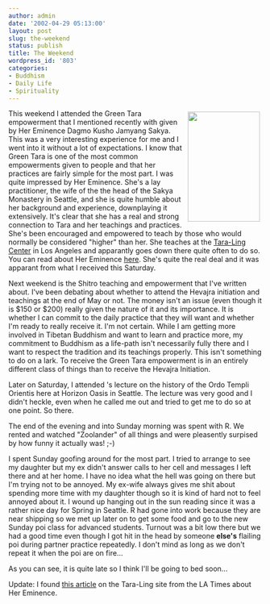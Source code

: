 ```yaml
---
author: admin
date: '2002-04-29 05:13:00'
layout: post
slug: the-weekend
status: publish
title: The Weekend
wordpress_id: '803'
categories:
- Buddhism
- Daily Life
- Spirituality
---
```

<img src="http://www.arcanology.com/images/tara-img4.gif" align="right" height="218" hspace="5" vspace="5" width="143" />This weekend I attended the Green Tara empowerment that I mentioned recently with  given by Her Eminence Dagmo Kusho Jamyang Sakya. This was a very interesting experience for me and I went into it without a lot of expectations. I know that Green Tara is one of the most common empowerments given to people and that her practices are fairly simple for the most part. I was quite impressed by Her Eminence. She's a lay practitioner, the wife of the the head of the Sakya Monastery in Seattle, and she is quite humble about her background and experience, downplaying it extensively. It's clear that she has a real and strong connection to Tara and her teachings and practices. She's been encouraged and empowered to teach by those who would normally be considered "higher" than her. She teaches at the <a href="http://www.taraling.com">Tara-Ling Center</a> in Los Angeles and apparantly goes down there quite often to do so. You can read about Her Eminence <a href="http://www.taraling.com/Dagmola.html">here</a>. She's quite the real deal and it was apparant from what I received this Saturday.

Next weekend is the Shitro teaching and empowerment that I've written about. I've been debating about whether to attend the Hevajra initiation and teachings at the end of May or not. The money isn't an issue (even though it is $150 or $200) really given the nature of it and its importance. It is whether I can commit to the daily practice that they will want and whether I'm ready to really receive it. I'm not certain. While I am getting more involved in Tibetan Buddhism and want to learn and practice more, my commitment to Buddhism as a life-path isn't necessarily fully there and I want to respect the tradition and its teachings properly. This isn't something to do on a lark. To receive the Green Tara empowerment is in an entirely different class of things than to receive the Hevajra Initiation.

Later on Saturday, I attended 's lecture on the history of the Ordo Templi Orientis here at Horizon Oasis in Seattle. The lecture was very good and I didn't heckle, even when he called me out and tried to get me to do so at one point. So there.

The end of the evening and into Sunday morning was spent with R. We rented and watched "Zoolander" of all things and were pleasently surpised by how funny it actually was! ;-)

I spent Sunday goofing around for the most part. I tried to arrange to see my daughter but my ex didn't answer calls to her cell and messages I left there and at her home. I have no idea what the hell was going on there but I'm trying not to be annoyed. My ex-wife always gives me shit about spending more time with my daughter though so it is kind of hard not to feel annoyed about it. I wound up hanging out in the sun reading since it was a rather nice day for Spring in Seattle. R had gone into work because they are near shipping so we met up later on to get some food and go to the new Sunday poi class for advanced students. Turnout was a bit low there but we had a good time even though I got hit in the head by someone <strong>else's</strong> flailing poi during partner practice repeatedly. I don't mind as long as we don't repeat it when the poi are on fire...

As you can see, it is quite late so I think I'll be going to bed soon...

Update: I found <a href="http://www.taraling.com/DagmalaArticle.pdf">this article</a> on the Tara-Ling site from the LA Times about Her Eminence.
